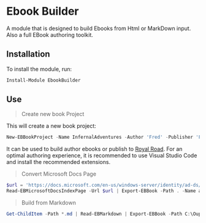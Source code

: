 ﻿# Ebook Builder

A module that is designed to build Ebooks from Html or MarkDown input.
Also a full EBook authoring toolkit.

## Installation

To install the module, run:

```powershell
Install-Module EbookBuilder
```

## Use

> Create new book Project

This will create a new book project:

```powershell
New-EBBookProject -Name InfernalAdventures -Author 'Fred' -Publisher 'Fred'
```

It can be used to build author ebooks or publish to [Royal Road](https://www.royalroad.com/).
For an optimal authoring experience, it is recommended to use Visual Studio Code and install the recommended extensions.

> Convert Microsoft Docs Page

```powershell
$url = 'https://docs.microsoft.com/en-us/windows-server/identity/ad-ds/plan/security-best-practices/best-practices-for-securing-active-directory'
Read-EBMicrosoftDocsIndexPage -Url $url | Export-EBBook -Path . -Name ads-best-practices.epub -Author "Friedrich Weinmann" -Publisher "Infernal Press"
```

> Build from Markdown

```powershell
Get-ChildItem -Path *.md | Read-EBMarkdown | Export-EBBook -Path C:\Ouput -Name MyBook -Author 'Friedrich Weinmann' -Publisher 'Infernal Press'
```
